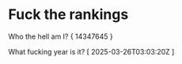# Fuck the rankings

Who the hell am I?
{ 14347645 }

What fucking year is it?
[ 2025-03-26T03:03:20Z ]
